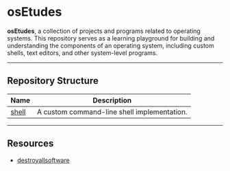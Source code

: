 # osEtudes

**osEtudes**, a collection of projects and programs related to operating systems. This repository serves as a learning playground for building and understanding the components of an operating system, including custom shells, text editors, and other system-level programs. 

---

## Repository Structure

| **Name**             | **Description**                                                                                      |
|----------------------|------------------------------------------------------------------------------------------------------|
| [shell](./shell)     | A custom command-line shell implementation.                                                          |

---

## Resources

- [destroyallsoftware](https://www.destroyallsoftware.com/)

